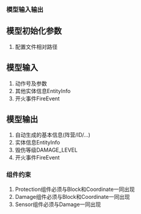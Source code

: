 ### 模型输入输出

## 模型初始化参数

1. 配置文件相对路径

## 模型输入

1. 动作号及参数
2. 其他实体信息EntityInfo
3. 开火事件FireEvent

## 模型输出

1. 自动生成的基本信息(阵营/ID/...)
2. 实体信息EntityInfo
3. 毁伤等级DAMAGE_LEVEL
4. 开火事件FireEvent

### 组件约束

1. Protection组件必须与Block和Coordinate一同出现
2. Damage组件必须与Block和Coordinate一同出现
3. Sensor组件必须与Damage一同出现